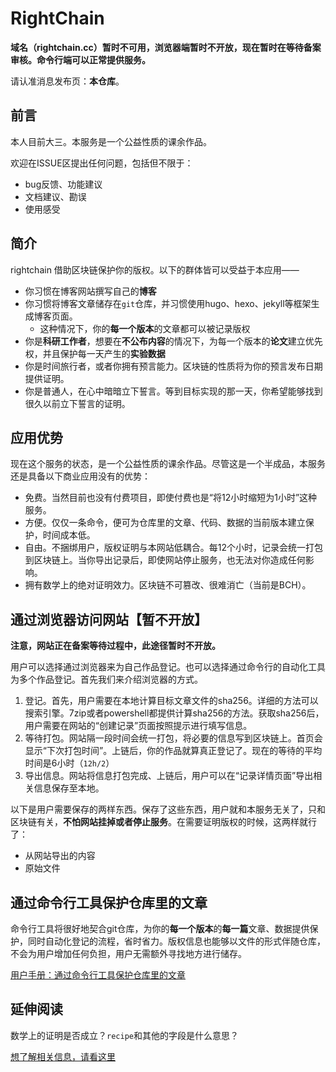 # RightChain

**域名（rightchain.cc）暂时不可用，浏览器端暂时不开放，现在暂时在等待备案审核。命令行端可以正常提供服务。**

请认准消息发布页：**本仓库**。

## 前言


本人目前大三。本服务是一个公益性质的课余作品。

<!-- 服务所在的网址，是 https://RightChain.cc -->

<!-- Right = copyright = 版权。 Chain = BlockChain = 区块链。 -->

欢迎在ISSUE区提出任何问题，包括但不限于：
- bug反馈、功能建议
- 文档建议、勘误
- 使用感受

## 简介

rightchain 借助区块链保护你的版权。以下的群体皆可以受益于本应用——

- 你习惯在博客网站撰写自己的**博客**
- 你习惯将博客文章储存在`git`仓库，并习惯使用hugo、hexo、jekyll等框架生成博客页面。
    - 这种情况下，你的**每一个版本**的文章都可以被记录版权
- 你是**科研工作者**，想要在**不公布内容**的情况下，为每一个版本的**论文**建立优先权，并且保护每一天产生的**实验数据**
- 你是时间旅行者，或者你拥有预言能力。区块链的性质将为你的预言发布日期提供证明。
- 你是普通人，在心中暗暗立下誓言。等到目标实现的那一天，你希望能够找到很久以前立下誓言的证明。

## 应用优势

现在这个服务的状态，是一个公益性质的课余作品。尽管这是一个半成品，本服务还是具备以下商业应用没有的优势：

- 免费。当然目前也没有付费项目，即使付费也是“将12小时缩短为1小时”这种服务。
- 方便。仅仅一条命令，便可为仓库里的文章、代码、数据的当前版本建立保护，时间成本低。
- 自由。不捆绑用户，版权证明与本网站低耦合。每12个小时，记录会统一打包到区块链上。当你导出记录后，即使网站停止服务，也无法对你造成任何影响。
- 拥有数学上的绝对证明效力。区块链不可篡改、很难消亡（当前是BCH）。

## 通过浏览器访问网站【暂不开放】

**注意，网站正在备案等待过程中，此途径暂时不开放。**

用户可以选择通过浏览器来为自己作品登记。也可以选择通过命令行的自动化工具为多个作品登记。首先我们来介绍浏览器的方式。

1. 登记。首先，用户需要在本地计算目标文章文件的sha256。详细的方法可以搜索引擎。7zip或者powershell都提供计算sha256的方法。获取sha256后，用户需要在网站的“创建记录”页面按照提示进行填写信息。
2. 等待打包。网站隔一段时间会统一打包，将必要的信息写到区块链上。首页会显示“下次打包时间”。上链后，你的作品就算真正登记了。现在的等待的平均时间是6小时（`12h/2`）
3. 导出信息。网站将信息打包完成、上链后，用户可以在“记录详情页面”导出相关信息保存至本地。

以下是用户需要保存的两样东西。保存了这些东西，用户就和本服务无关了，只和区块链有关，**不怕网站挂掉或者停止服务**。在需要证明版权的时候，这两样就行了：

- 从网站导出的内容
- 原始文件
    



## 通过命令行工具保护仓库里的文章

命令行工具将很好地契合git仓库，为你的**每一个版本**的**每一篇**文章、数据提供保护，同时自动化登记的流程，省时省力。版权信息也能够以文件的形式伴随仓库，不会为用户增加任何负担，用户无需额外寻找地方进行储存。

[用户手册：通过命令行工具保护仓库里的文章](./readme-tool.md)

## 延伸阅读

数学上的证明是否成立？`recipe`和其他的字段是什么意思？

[想了解相关信息，请看这里](./validate.md)
